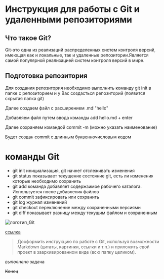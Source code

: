 # Инструкция для работы с Git и удаленными репозиториями 


## Что такое Git?

 Git-это одна из реализаций распределенных систем контроля версий, имеющая как и локальные, так и
 удаленные репозитории.Является самой популярной реализацией систем контроля версий в мире.

## Подготовка репозитория
Для создания репозитория необходимо выполнить команду git init в папке с репозиторием и у Вас создасться 
репозиторий (появится скрытая папка git)

Далее создаем файл с расширением .md "hello" 

Добавляем файл путем ввода команды add hello.md + enter



Далее сохраняем командой commit -m (можно указать наименование)

Будет создан commit с длинным буквенночисловым кодом

# команды Git
* git  init инициализация, git начнет отслеживать изменения
* git status показывает текущение состояние git, есть ли изменения которые необходимо сохранить
* git add команда добавляет содержзимое рабочего каталога. Используется после добавления файлов
* git commit зафиксировать или сохранить
* git log журнал изменений
* git checkout переключение между сохраненными версиями
* git diff показывает разницу между текущим файлом и сохраненным

 ![логотип_Git](https://www.freeshows.ru/i/news/img20210310_000.png)
 
 [ссылка](https://www.freeshows.ru/webinars/20809)

 >Дооформить инструкцию по работе с Git, используя возможности Markdown (цитаты, картинки, ссылки и т.п.) и приложить свой проект в заархивированном виде (всю папку целиком).

 *выполнено*
 задача
 
 ~~Конец~~